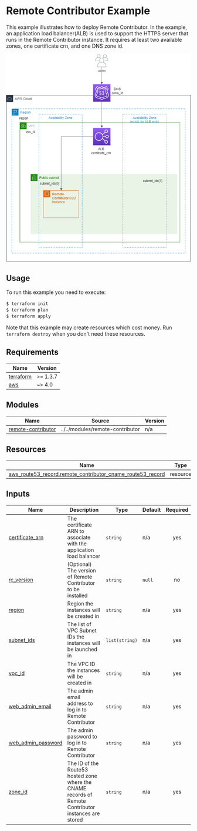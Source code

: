 <!-- Copyright 2024 Audinate Pty Ltd and/or its licensors -->

# Remote Contributor Example

This example illustrates how to deploy Remote Contributor. In the example, an application load balancer(ALB) is used to support the HTTPS server that runs in the Remote Contributor instance. It requires at least two available zones, one certificate crn, and one DNS zone id.

![image](remote-contributor-example.png)

## Usage

To run this example you need to execute:

```bash
$ terraform init
$ terraform plan
$ terraform apply
```

Note that this example may create resources which cost money. Run `terraform destroy` when you don't need these resources.

<!-- BEGIN_TF_DOCS -->
## Requirements

| Name | Version |
|------|---------|
| <a name="requirement_terraform"></a> [terraform](#requirement\_terraform) | >= 1.3.7 |
| <a name="requirement_aws"></a> [aws](#requirement\_aws) | ~> 4.0 |

## Modules

| Name | Source | Version |
|------|--------|---------|
| <a name="module_remote-contributor"></a> [remote-contributor](#module\_remote-contributor) | ../../modules/remote-contributor | n/a |

## Resources

| Name | Type |
|------|------|
| [aws_route53_record.remote_contributor_cname_route53_record](https://registry.terraform.io/providers/hashicorp/aws/latest/docs/resources/route53_record) | resource |

## Inputs

| Name | Description | Type | Default | Required |
|------|-------------|------|---------|:--------:|
| <a name="input_certificate_arn"></a> [certificate\_arn](#input\_certificate\_arn) | The certificate ARN to associate with the application load balancer | `string` | n/a | yes |
| <a name="input_rc_version"></a> [rc\_version](#input\_rc\_version) | (Optional) The version of Remote Contributor to be installed | `string` | `null` | no |
| <a name="input_region"></a> [region](#input\_region) | Region the instances will be created in | `string` | n/a | yes |
| <a name="input_subnet_ids"></a> [subnet\_ids](#input\_subnet\_ids) | The list of VPC Subnet IDs the instances will be launched in | `list(string)` | n/a | yes |
| <a name="input_vpc_id"></a> [vpc\_id](#input\_vpc\_id) | The VPC ID the instances will be created in | `string` | n/a | yes |
| <a name="input_web_admin_email"></a> [web\_admin\_email](#input\_web\_admin\_email) | The admin email address to log in to Remote Contributor | `string` | n/a | yes |
| <a name="input_web_admin_password"></a> [web\_admin\_password](#input\_web\_admin\_password) | The admin password to log in to Remote Contributor | `string` | n/a | yes |
| <a name="input_zone_id"></a> [zone\_id](#input\_zone\_id) | The ID of the Route53 hosted zone where the CNAME records of Remote Contributor instances are stored | `string` | n/a | yes |
<!-- END_TF_DOCS -->
